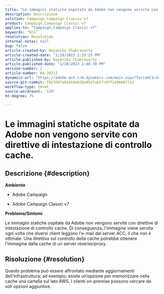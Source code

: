 ```yaml
---
title: "Le immagini statiche ospitate da Adobe non vengono servite con direttive di intestazione di controllo cache."
description: Descrizione
solution: Campaign,Campaign Classic v7
product: Campaign,Campaign Classic v7
applies-to: "Campaign,Campaign Classic v7"
keywords: “KCS”
resolution: Resolution
internal-notes: null
bug: false
article-created-by: Nayanika Chakravarty
article-created-date: "1/18/2023 2:33:25 PM"
article-published-by: Nayanika Chakravarty
article-published-date: "1/18/2023 2:48:39 PM"
version-number: 2
article-number: KA-20212
dynamics-url: "https://adobe-ent.crm.dynamics.com/main.aspx?forceUCI=1&pagetype=entityrecord&etn=knowledgearticle&id=1b98e10b-3d97-ed11-aad1-6045bd006b4b"
source-git-commit: f82350fa0a264ab20a95d7ab27c97f2e96807312
workflow-type: tm+mt
source-wordcount: '119'
ht-degree: 7%

---
```


# Le immagini statiche ospitate da Adobe non vengono servite con direttive di intestazione di controllo cache.

## Descrizione {#description}


<b>Ambiente</b>

- Adobe Campaign

- Adobe Campaign Classic v7

<b>Problema/Sintomi</b>

Le immagini statiche ospitate da Adobe non vengono servite con direttive di intestazione di controllo cache. Di conseguenza, l&#39;immagine viene servita ogni volta che diversi client leggono l&#39;e-mail dal server ACC, il che non è ottimale. Una direttiva sul controllo della cache potrebbe ottenere l&#39;immagine dalla cache di un server reverse/proxy.


## Risoluzione {#resolution}


Questo problema può essere affrontato mediante aggiornamenti dell&#39;infrastruttura; ad esempio, esiste un’opzione per memorizzare nella cache una cartella sul lato AWS. I clienti on-premise possono cercare da soli opzioni aggiuntive.
